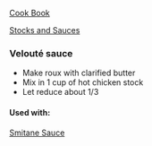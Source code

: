 [Cook Book](https://github.com/vmsmith/CookBook/blob/master/README.md)  

[Stocks and Sauces](https://github.com/vmsmith/CookBook/blob/master/sauces.md)

### Velouté sauce  

* Make roux with clarified butter  
* Mix in 1 cup of hot chicken stock  
* Let reduce about 1/3  

#### Used with:  

[Smitane Sauce](https://github.com/vmsmith/CookBook/blob/master/sauce_smitane.md)  

